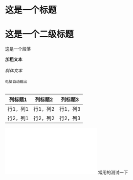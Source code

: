 <h1>这是一个标题</h1>
<h1>这是一个二级标题</h2>
<p>这是一个段落</p>
<b>加粗文本</b><br><br>
<i>斜体文本</i><br><br>
<code>电脑自动输出</code><br><br>
<table>
  <thead>
    <tr>
      <th>列标题1</th>
      <th>列标题2</th>
      <th>列标题3</th>
    </tr>
  </thead>
  <tbody>
    <tr>
      <td>行1，列1</td>
      <td>行1，列2</td>
      <td>行1，列3</td>
    </tr>
    <tr>
      <td>行2，列1</td>
      <td>行2，列2</td>
      <td>行2，列3</td>
    </tr>
  </tbody>
</table>

<iframe src="//player.bilibili.com/player.html?isOutside=true&aid=1756172760&bvid=BV1h4421U75T&cid=1604588910&p=1" scrolling="no" border="0" frameborder="no" framespacing="0" allowfullscreen="true"></iframe>
常用的测试一下

